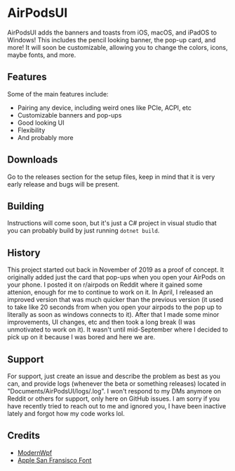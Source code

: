 # AirPodsUI
AirPodsUI adds the banners and toasts from iOS, macOS, and iPadOS to Windows! This includes the pencil looking banner, the pop-up card, and more! It will soon be customizable, allowing you to change the colors, icons, maybe fonts, and more.

## Features
Some of the main features include:

- Pairing any device, including weird ones like PCIe, ACPI, etc
- Customizable banners and pop-ups
- Good looking UI
- Flexibility
- And probably more

## Downloads
Go to the releases section for the setup files, keep in mind that it is very early release and bugs will be present.

## Building
Instructions will come soon, but it's just a C# project in visual studio that you can probably build by just running `dotnet build`.

## History
This project started out back in November of 2019 as a proof of concept. It originally added just the card that pop-ups when you open your AirPods on your phone. I posted it on r/airpods on Reddit where it gained some attenion, enough for me to continue to work on it. In April, I released an improved version that was much quicker than the previous version (it used to take like 20 seconds from when you open your airpods to the pop up to literally as soon as windows connects to it). After that I made some minor improvements, UI changes, etc and then took a long break (I was unmotivated to work on it). It wasn't until mid-September where I decided to pick up on it because I was bored and here we are.

## Support
For support, just create an issue and describe the problem as best as you can, and provide logs (whenever the beta or something releases) located in "Documents/AirPodsUI/logs/<latest>.log". I won't respond to my DMs anymore on Reddit or others for support, only here on GitHub issues. I am sorry if you have recently tried to reach out to me and ignored you, I have been inactive lately and forgot how my code works lol.

## Credits
- [ModernWpf](https://github.com/Kinnara/ModernWpf)
- [Apple San Fransisco Font](https://developer.apple.com/fonts/)
